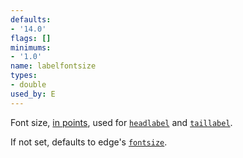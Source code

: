 ```yaml
---
defaults:
- '14.0'
flags: []
minimums:
- '1.0'
name: labelfontsize
types:
- double
used_by: E
---
```

Font size, [in points](#points), used for [`headlabel`](#d:headlabel) and
[`taillabel`](#d:taillabel).

If not set, defaults to edge's [`fontsize`](#d:fontsize).
